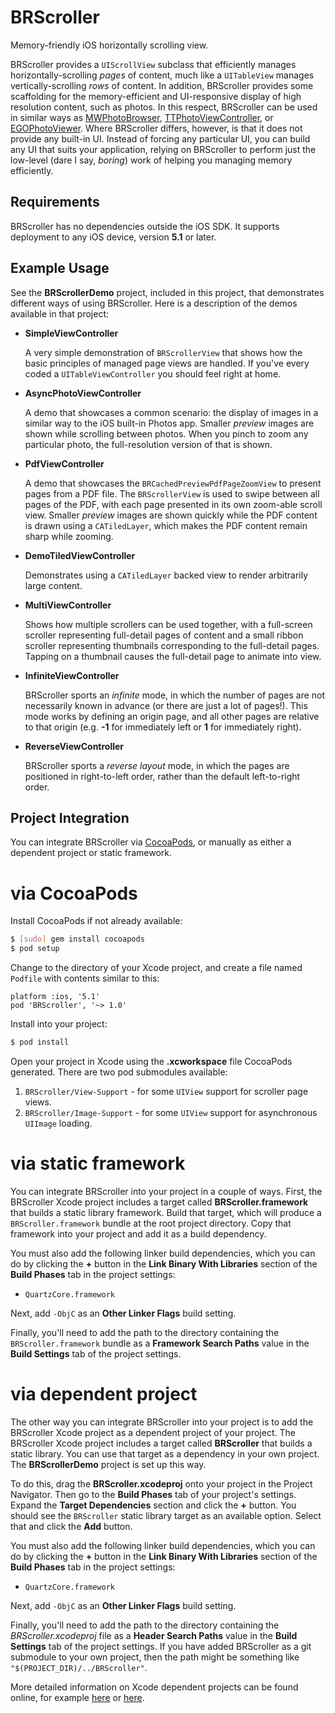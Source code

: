 BRScroller
==========

Memory-friendly iOS horizontally scrolling view.

BRScroller provides a `UIScrollView` subclass that efficiently manages
horizontally-scrolling *pages* of content, much like a `UITableView`
manages vertically-scrolling *rows* of content. In addition, BRScroller
provides some scaffolding for the memory-efficient and UI-responsive
display of high resolution content, such as photos. In this respect,
BRScroller can be used in similar ways as
[MWPhotoBrowser](https://github.com/mwaterfall/MWPhotoBrowser),
[TTPhotoViewController](https://github.com/enormego/three20), or
[EGOPhotoViewer](https://github.com/enormego/PhotoViewer). Where
BRScroller differs, however, is that it does not provide any built-in
UI. Instead of forcing any particular UI, you can build any UI that
suits your application, relying on BRScroller to perform just the
low-level (dare I say, *boring*) work of helping you managing memory
efficiently.

Requirements
------------

BRScroller has no dependencies outside the iOS SDK. It supports
deployment to any iOS device, version **5.1** or later.

Example Usage
-------------

See the **BRScrollerDemo** project, included in this project, that
demonstrates different ways of using BRScroller. Here is a description
of the demos available in that project:

* **SimpleViewController**

  A very simple demonstration of `BRScrollerView` that shows how the basic
  principles of managed page views are handled. If you've every coded a
  `UITableViewController` you should feel right at home.

* **AsyncPhotoViewController**

  A demo that showcases a common scenario: the display of images in a
  similar way to the iOS built-in Photos app. Smaller _preview_ images
  are shown while scrolling between photos. When you pinch to zoom any
  particular photo, the full-resolution version of that is shown.
  
* **PdfViewController**

  A demo that showcases the `BRCachedPreviewPdfPageZoomView` to present
  pages from a PDF file. The `BRScrollerView` is used to swipe between
  all pages of the PDF, with each page presented in its own zoom-able 
  scroll view. Smaller _preview_ images are shown quickly while the
  PDF content is drawn using a `CATiledLayer`, which makes the PDF
  content remain sharp while zooming.
  
* **DemoTiledViewController**

  Demonstrates using a `CATiledLayer` backed view to render arbitrarily
  large content.

* **MultiViewController**

  Shows how multiple scrollers can be used together, with a full-screen
  scroller representing full-detail pages of content and a small ribbon
  scroller representing thumbnails corresponding to the full-detail
  pages. Tapping on a thumbnail causes the full-detail page to animate
  into view.

* **InfiniteViewController**

  BRScroller sports an _infinite_ mode, in which the number of pages are
  not necessarily known in advance (or there are just a lot of pages!).
  This mode works by defining an origin page, and all other pages are
  relative to that origin (e.g. **-1** for immediately left or **1** for
  immediately right).

* **ReverseViewController**

  BRScroller sports a _reverse layout_ mode, in which the pages are
  positioned in right-to-left order, rather than the default 
  left-to-right order.

Project Integration
-------------------

You can integrate BRScroller via [CocoaPods](http://cocoapods.org/), or
manually as either a dependent project or static framework.

via CocoaPods
=============

Install CocoaPods if not already available:

```bash
$ [sudo] gem install cocoapods
$ pod setup
```

Change to the directory of your Xcode project, and create a file named `Podfile` with
contents similar to this:

	platform :ios, '5.1' 
	pod 'BRScroller', '~> 1.0'

Install into your project:

``` bash
$ pod install
```
Open your project in Xcode using the **.xcworkspace** file CocoaPods generated.
There are two pod submodules available:

 1. `BRScroller/View-Support` - for some `UIView` support for scroller page views.
 2. `BRScroller/Image-Support` - for some `UIView` support for asynchronous `UIImage` loading.

via static framework
====================

You can integrate BRScroller into your project in a couple of ways.
First, the BRScroller Xcode project includes a target called
**BRScroller.framework** that builds a static library framework. Build
that target, which will produce a `BRScroller.framework` bundle at the
root project directory. Copy that framework into your project and add it
as a build dependency.

You must also add the following linker build dependencies, which you can
do by clicking the **+** button in the **Link Binary With Libraries**
section of the **Build Phases** tab in the project settings:

 * `QuartzCore.framework`

Next, add `-ObjC` as an **Other Linker Flags** build setting.

Finally, you'll need to add the path to the directory containing the
`BRScroller.framework` bundle as a **Framework Search Paths** value in
the **Build Settings** tab of the project settings.

via dependent project
=====================

The other way you can integrate BRScroller into your project is to add
the BRScroller Xcode project as a dependent project of your project. The
BRScroller Xcode project includes a target called  **BRScroller** that
builds a static library. You can use that target as a dependency in your
own project. The **BRScrollerDemo** project is set up this way.

To do this, drag the **BRScroller.xcodeproj** onto your project in the
Project Navigator. Then go to the **Build Phases** tab of your project's
settings. Expand the **Target Dependencies** section and click the **+**
button. You should see the `BRScroller` static library target as an
available option. Select that and click the **Add** button.

You must also add the following linker build dependencies, which you can
do by clicking the **+** button in the **Link Binary With Libraries**
section of the **Build Phases** tab in the project settings:

 * `QuartzCore.framework`

Next, add `-ObjC` as an **Other Linker Flags** build setting.

Finally, you'll need to add the path to the directory containing the
*BRScroller.xcodeproj* file as a **Header Search Paths** value in the
**Build Settings** tab of the project settings. If you have added
BRScroller as a git submodule to your own project, then the path might
be something like `"$(PROJECT_DIR)/../BRScroller"`.

More detailed information on Xcode dependent projects can be found
online, for example
[here](http://www.cocoanetics.com/2011/12/sub-projects-in-xcode/) or
[here](https://www.google.com/search?q=xcode+dependent+projects).
